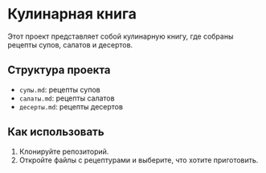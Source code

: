 # Кулинарная книга

Этот проект представляет собой кулинарную книгу, где собраны рецепты супов, салатов и десертов.

## Структура проекта
- `супы.md`: рецепты супов
- `салаты.md`: рецепты салатов
- `десерты.md`: рецепты десертов

## Как использовать
1. Клонируйте репозиторий.
2. Откройте файлы с рецептурами и выберите, что хотите приготовить.
